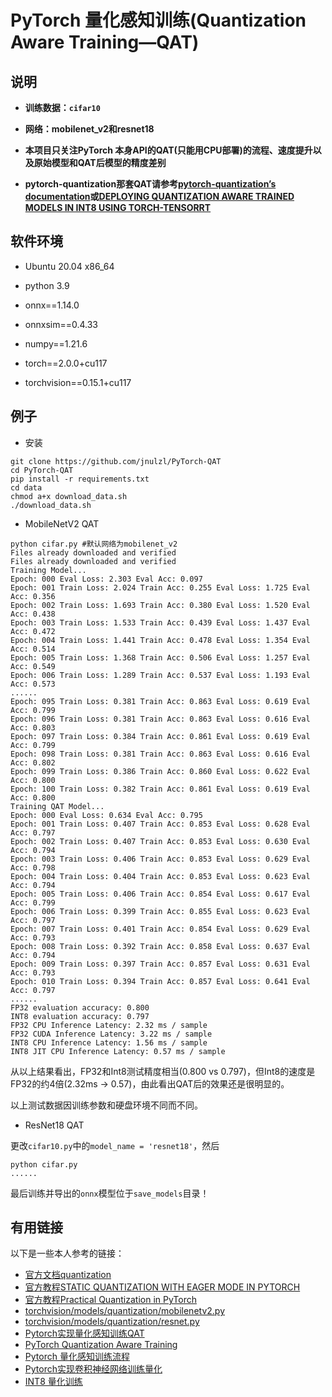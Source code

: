 # PyTorch 量化感知训练(Quantization Aware Training—QAT)

## 说明

- **训练数据：`cifar10`**

- **网络：mobilenet_v2和resnet18**

- **本项目只关注PyTorch 本身API的QAT(只能用CPU部署)的流程、速度提升以及原始模型和QAT后模型的精度差别**

- **pytorch-quantization那套QAT请参考[pytorch-quantization’s documentation](https://docs.nvidia.com/deeplearning/tensorrt/pytorch-quantization-toolkit/docs/index.html)或[DEPLOYING QUANTIZATION AWARE TRAINED MODELS IN INT8 USING TORCH-TENSORRT](https://pytorch.org/TensorRT/_notebooks/vgg-qat.html)**


## 软件环境

- Ubuntu 20.04 x86_64

- python 3.9

- onnx==1.14.0

- onnxsim==0.4.33

- numpy==1.21.6

- torch==2.0.0+cu117

- torchvision==0.15.1+cu117

## 例子

- 安装

```shell
git clone https://github.com/jnulzl/PyTorch-QAT
cd PyTorch-QAT
pip install -r requirements.txt 
cd data
chmod a+x download_data.sh
./download_data.sh
```

- MobileNetV2 QAT

```shell
python cifar.py #默认网络为mobilenet_v2
Files already downloaded and verified
Files already downloaded and verified
Training Model...
Epoch: 000 Eval Loss: 2.303 Eval Acc: 0.097
Epoch: 001 Train Loss: 2.024 Train Acc: 0.255 Eval Loss: 1.725 Eval Acc: 0.356
Epoch: 002 Train Loss: 1.693 Train Acc: 0.380 Eval Loss: 1.520 Eval Acc: 0.438
Epoch: 003 Train Loss: 1.533 Train Acc: 0.439 Eval Loss: 1.437 Eval Acc: 0.472
Epoch: 004 Train Loss: 1.441 Train Acc: 0.478 Eval Loss: 1.354 Eval Acc: 0.514
Epoch: 005 Train Loss: 1.368 Train Acc: 0.506 Eval Loss: 1.257 Eval Acc: 0.549
Epoch: 006 Train Loss: 1.289 Train Acc: 0.537 Eval Loss: 1.193 Eval Acc: 0.573
......
Epoch: 095 Train Loss: 0.381 Train Acc: 0.863 Eval Loss: 0.619 Eval Acc: 0.799
Epoch: 096 Train Loss: 0.381 Train Acc: 0.863 Eval Loss: 0.616 Eval Acc: 0.803
Epoch: 097 Train Loss: 0.384 Train Acc: 0.861 Eval Loss: 0.619 Eval Acc: 0.799
Epoch: 098 Train Loss: 0.381 Train Acc: 0.863 Eval Loss: 0.616 Eval Acc: 0.802
Epoch: 099 Train Loss: 0.386 Train Acc: 0.860 Eval Loss: 0.622 Eval Acc: 0.800
Epoch: 100 Train Loss: 0.382 Train Acc: 0.861 Eval Loss: 0.619 Eval Acc: 0.800
Training QAT Model...
Epoch: 000 Eval Loss: 0.634 Eval Acc: 0.795
Epoch: 001 Train Loss: 0.407 Train Acc: 0.853 Eval Loss: 0.628 Eval Acc: 0.797
Epoch: 002 Train Loss: 0.407 Train Acc: 0.853 Eval Loss: 0.630 Eval Acc: 0.794
Epoch: 003 Train Loss: 0.406 Train Acc: 0.853 Eval Loss: 0.629 Eval Acc: 0.798
Epoch: 004 Train Loss: 0.404 Train Acc: 0.853 Eval Loss: 0.623 Eval Acc: 0.794
Epoch: 005 Train Loss: 0.406 Train Acc: 0.854 Eval Loss: 0.617 Eval Acc: 0.799
Epoch: 006 Train Loss: 0.399 Train Acc: 0.855 Eval Loss: 0.623 Eval Acc: 0.797
Epoch: 007 Train Loss: 0.401 Train Acc: 0.854 Eval Loss: 0.629 Eval Acc: 0.793
Epoch: 008 Train Loss: 0.392 Train Acc: 0.858 Eval Loss: 0.637 Eval Acc: 0.794
Epoch: 009 Train Loss: 0.397 Train Acc: 0.857 Eval Loss: 0.631 Eval Acc: 0.793
Epoch: 010 Train Loss: 0.394 Train Acc: 0.857 Eval Loss: 0.641 Eval Acc: 0.797
......
FP32 evaluation accuracy: 0.800
INT8 evaluation accuracy: 0.797
FP32 CPU Inference Latency: 2.32 ms / sample
FP32 CUDA Inference Latency: 3.22 ms / sample
INT8 CPU Inference Latency: 1.56 ms / sample
INT8 JIT CPU Inference Latency: 0.57 ms / sample
```

从以上结果看出，FP32和Int8测试精度相当(0.800 vs 0.797)，但Int8的速度是FP32的约4倍(2.32ms -> 0.57)，由此看出QAT后的效果还是很明显的。

以上测试数据因训练参数和硬盘环境不同而不同。

- ResNet18 QAT

更改`cifar10.py`中的`model_name = 'resnet18'`，然后
```shell
python cifar.py
......
```

最后训练并导出的`onnx`模型位于`save_models`目录！

## 有用链接

以下是一些本人参考的链接：

- [官方文档quantization](https://pytorch.org/docs/stable/quantization.html)
- [官方教程STATIC QUANTIZATION WITH EAGER MODE IN PYTORCH](https://pytorch.org/tutorials/advanced/static_quantization_tutorial.html)
- [官方教程Practical Quantization in PyTorch](https://pytorch.org/blog/quantization-in-practice/)
- [torchvision/models/quantization/mobilenetv2.py](https://github.com/pytorch/vision/blob/main/torchvision/models/quantization/mobilenetv2.py)
- [torchvision/models/quantization/resnet.py](https://github.com/pytorch/vision/blob/main/torchvision/models/quantization/resnet.py)
- [Pytorch实现量化感知训练QAT](https://manaai.cn/aicodes_detail3.html?id=73)
- [PyTorch Quantization Aware Training](https://github.com/leimao/PyTorch-Quantization-Aware-Training)
- [Pytorch 量化感知训练流程](http://giantpandacv.com/project/%E9%83%A8%E7%BD%B2%E4%BC%98%E5%8C%96/AI%20%E9%83%A8%E7%BD%B2%E5%8F%8A%E5%85%B6%E5%AE%83%E4%BC%98%E5%8C%96%E7%AE%97%E6%B3%95/Pytorch%E9%87%8F%E5%8C%96%E6%84%9F%E7%9F%A5%E8%AE%AD%E7%BB%83%E8%AF%A6%E8%A7%A3/)
- [Pytorch实现卷积神经网络训练量化](http://giantpandacv.com/project/%E9%83%A8%E7%BD%B2%E4%BC%98%E5%8C%96/AI%20%E9%83%A8%E7%BD%B2%E5%8F%8A%E5%85%B6%E5%AE%83%E4%BC%98%E5%8C%96%E7%AE%97%E6%B3%95/Pytorch%E5%AE%9E%E7%8E%B0%E5%8D%B7%E7%A7%AF%E7%A5%9E%E7%BB%8F%E7%BD%91%E7%BB%9C%E8%AE%AD%E7%BB%83%E9%87%8F%E5%8C%96%EF%BC%88QAT%EF%BC%89/)
- [INT8 量化训练](http://giantpandacv.com/project/%E9%83%A8%E7%BD%B2%E4%BC%98%E5%8C%96/AI%20%E9%83%A8%E7%BD%B2%E5%8F%8A%E5%85%B6%E5%AE%83%E4%BC%98%E5%8C%96%E7%AE%97%E6%B3%95/INT8%20%E9%87%8F%E5%8C%96%E8%AE%AD%E7%BB%83/)
